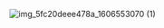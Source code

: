 ![img_5fc20deee478a_1606553070 (1)](https://github.com/heinminlatt611517/PADCX-MyHealthCare/assets/60059785/d0ec8d87-e905-47c9-a1f3-46f6793e3054)
